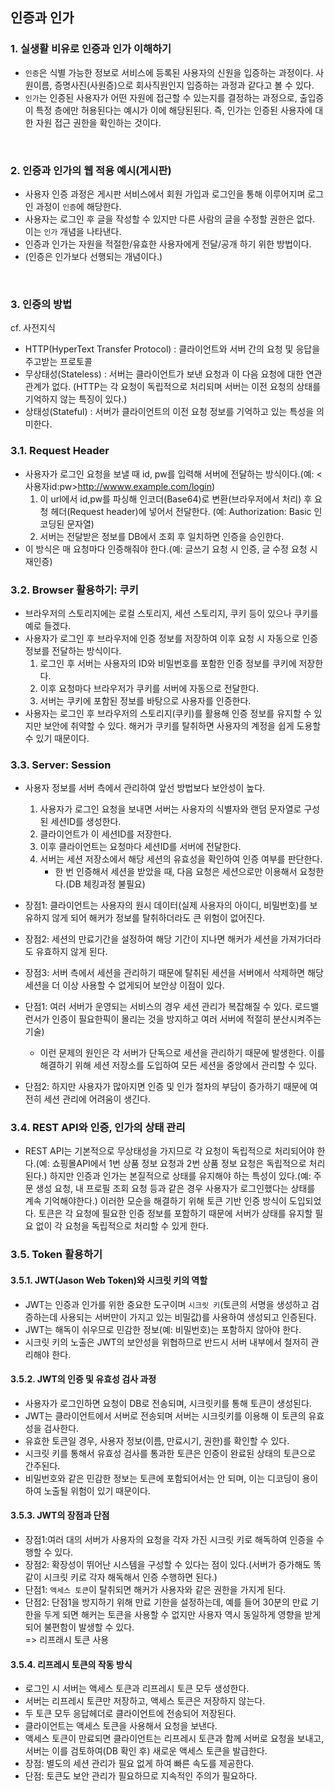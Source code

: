 ## 인증과 인가

### 1. 실생활 비유로 인증과 인가 이해하기
- `인증`은 식별 가능한 정보로 서비스에 등록된 사용자의 신원을 입증하는 과정이다. 사원이름, 증명사진(사원증)으로 회사직원인지 입증하는 과정과 같다고 볼 수 있다.
- `인가`는 인증된 사용자가 어떤 자원에 접근할 수 있는지를 결정하는 과정으로, 출입증이 특정 층에만 허용된다는 예시가 이에 해당된된다. 즉, 인가는 인증된 사용자에 대한 자원 접근 권한을 확인하는 것이다.

</br>

### 2. 인증과 인가의 웹 적용 예시(게시판)
- 사용자 인증 과정은 게시판 서비스에서 회원 가입과 로그인을 통해 이루어지며 로그인 과정이 `인증`에 해당한다.
- 사용자는 로그인 후 글을 작성할 수 있지만 다른 사람의 글을 수정할 권한은 없다. 이는 `인가` 개념을 나타낸다.
- 인증과 인가는 자원을 적절한/유효한 사용자에게 전달/공개 하기 위한 방법이다.
- (인증은 인가보다 선행되는 개념이다.)

</br>

### 3. 인증의 방법

cf. 사전지식
- HTTP(HyperText Transfer Protocol) : 클라이언트와 서버 간의 요청 및 응답을 주고받는 프로토콜
- 무상태성(Stateless) : 서버는 클라이언트가 보낸 요청과 이 다음 요청에 대한 연관관계가 없다. (HTTP는 각 요청이 독립적으로 처리되며 서버는 이전 요청의 상태를 기억하지 않는 특징이 있다.)
- 상태성(Stateful) : 서버가 클라이언트의 이전 요청 정보를 기억하고 있는 특성을 의미한다.


### 3.1. Request Header
- 사용자가 로그인 요청을 보낼 때 id, pw를 입력해 서버에 전달하는 방식이다.(예: <사용자id:pw>http://wwww.example.com/login)
  1. 이 url에서 id,pw를 파싱해 인코더(Base64)로 변환(브라우저에서 처리) 후 요청 헤더(Request header)에 넣어서 전달한다. (예: Authorization: Basic 인코딩된 문자열)
  2. 서버는 전달받은 정보를 DB에서 조회 후 일치하면 인증을 승인한다.
- 이 방식은 매 요청마다 인증해줘야 한다.(예: 글쓰기 요청 시 인증, 글 수정 요청 시 재인증)

### 3.2. Browser 활용하기: 쿠키
- 브라우저의 스토리지에는 로컬 스토리지, 세션 스토리지, 쿠키 등이 있으나 쿠키를 예로 들겠다.
- 사용자가 로그인 후 브라우저에 인증 정보를 저장하여 이후 요청 시 자동으로 인증 정보를 전달하는 방식이다.
  1. 로그인 후 서버는 사용자의 ID와 비밀번호를 포함한 인증 정보를 쿠키에 저장한다.
  2. 이후 요청마다 브라우저가 쿠키를 서버에 자동으로 전달한다.
  3. 서버는 쿠키에 포함된 정보를 바탕으로 사용자를 인증한다.
- 사용자는 로그인 후 브라우저의 스토리지(쿠키)를 활용해 인증 정보를 유지할 수 있지만 보안에 취약할 수 있다. 해커가 쿠키를 탈취하면 사용자의 계정을 쉽게 도용할 수 있기 때문이다.

### 3.3. Server: Session
- 사용자 정보를 서버 측에서 관리하여 앞선 방법보다 보안성이 높다.
  1. 사용자가 로그인 요청을 보내면 서버는 사용자의 식별자와 랜덤 문자열로 구성된 세션ID를 생성한다.
  2. 클라이언트가 이 세션ID를 저장한다.
  3. 이후 클라이언트는 요청마다 세션ID를 서버에 전달한다.
  4. 서버는 세션 저장소에서 해당 세션의 유효성을 확인하여 인증 여부를 판단한다.
      - 한 번 인증해서 세션을 받았을 때, 다음 요청은 세션으로만 이용해서 요청한다.(DB 체킹과정 불필요)

- 장점1: 클라이언트는 사용자의 원시 데이터(실제 사용자의 아이디, 비밀번호)를 보유하지 않게 되어 해커가 정보를 탈취하더라도 큰 위험이 없어진다.
- 장점2: 세션의 만료기간을 설정하여 해당 기간이 지나면 해커가 세션을 가져가더라도 유효하지 않게 된다.
- 장점3: 서버 측에서 세션을 관리하기 때문에 탈취된 세션을 서버에서 삭제하면 해당 세션을 더 이상 사용할 수 없게되어 보안상 이점이 있다.


- 단점1: 여러 서버가 운영되는 서비스의 경우 세션 관리가 복잡해질 수 있다. 로드밸런서가 인증이 필요한픽이 몰리는 것을 방지하고 여러 서버에 적절히 분산시켜주는 기술)
  - 이런 문제의 원인은 각 서버가 단독으로 세션을 관리하기 때문에 발생한다. 이를 해결하기 위해 세션 저장소를 도입하여 모든 세션을 중앙에서 관리할 수 있다.

- 단점2: 하지만 사용자가 많아지면 인증 및 인가 절차의 부담이 증가하기 때문에 여전히 세션 관리에 어려움이 생긴다.

### 3.4. REST API와 인증, 인가의 상태 관리
- REST API는 기본적으로 무상태성을 가지므로 각 요청이 독립적으로 처리되어야 한다.(예: 쇼핑몰API에서 1번 상품 정보 요청과 2번 상품 정보 요청은 독립적으로 처리된다.) 하지만 인증과 인가는 본질적으로 상태를 유지해야 하는 특성이 있다.(예: 주문 생성 요청, 내 프로필 조회 요청 등과 같은 경우 사용자가 로그인했다는 상태를 계속 기억해야한다.) 이러한 모순을 해결하기 위해 토큰 기반 인증 방식이 도입되었다. 토큰은 각 요청에 필요한 인증 정보를 포함하기 때문에 서버가 상태를 유지할 필요 없이 각 요청을 독립적으로 처리할 수 있게 한다.


### 3.5. Token 활용하기
#### 3.5.1. JWT(Jason Web Token)와 시크릿 키의 역할
- JWT는 인증과 인가를 위한 중요한 도구이며 `시크릿 키`(토큰의 서명을 생성하고 검증하는데 사용되는 서버만이 가지고 있는 비밀값)를 사용하여 생성되고 인증된다.
- JWT는 해독이 쉬우므로 민감한 정보(예: 비밀번호)는 포함하지 않아야 한다.
- 시크릿 키의 노출은 JWT의 보안성을 위협하므로 반드시 서버 내부에서 철저히 관리해야 한다.

#### 3.5.2. ️JWT의 인증 및 유효성 검사 과정
- 사용자가 로그인하면 요청이 DB로 전송되며, 시크릿키를 통해 토큰이 생성된다.
- JWT는 클라이언트에서 서버로 전송되며 서버는 시크릿키를 이용해 이 토큰의 유효성을 검사한다.
- 유효한 토큰일 경우, 사용자 정보(이름, 만료시기, 권한)를 확인할 수 있다.
- 시크릿 키를 통해서 유효성 검사를 통과한 토큰은 인증이 완료된 상태의 토큰으로 간주된다.
- 비밀번호와 같은 민감한 정보는 토큰에 포함되어서는 안 되며, 이는 디코딩이 용이하여 노출될 위험이 있기 때문이다.

#### 3.5.3. JWT의 장점과 단점
- 장점1:여러 대의 서버가 사용자의 요청을 각자 가진 시크릿 키로 해독하여 인증을 수행할 수 있다.
- 장점2: 확장성이 뛰어난 시스템을 구성할 수 있다는 점이 있다.(서버가 증가해도 똑같이 시크릿 키로 각자 해독해서 인증 수행하면 된다.)
- 단점1: `액세스 토큰`이 탈취되면 해커가 사용자와 같은 권한을 가지게 된다.
- 단점2: 단점1을 방지하기 위해 만료 기한을 설정하는데, 예를 들어 30분의 만료 기한을 두게 되면 해커는 토큰을 사용할 수 없지만 사용자 역시 동일하게 영향을 받게 되어 불편함이 발생할 수 있다.
</br>=> 리프래시 토큰 사용

#### 3.5.4. 리프레시 토큰의 작동 방식
- 로그인 시 서버는 액세스 토큰과 리프레시 토큰 모두 생성한다.
- 서버는 리프레시 토큰만 저장하고, 액세스 토큰은 저장하지 않는다.
- 두 토큰 모두 응답헤더로 클라이언트에 전송되어 저장된다.
- 클라이언트는 액세스 토큰을 사용해서 요청을 보낸다.
- 액세스 토큰이 만료되면 클라이언트는 리프레시 토큰과 함께 서버로 요청을 보내고, 서버는 이를 검토하여(DB 확인 후) 새로운 액세스 토큰을 발급한다.
- 장점: 별도의 세션 관리가 필요 없게 하여 빠른 속도를 제공한다.
- 단점: 토큰도 보안 관리가 필요하므로 지속적인 주의가 필요하다.
